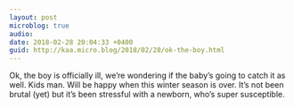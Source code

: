 ```yaml
---
layout: post
microblog: true
audio: 
date: 2018-02-28 20:04:33 +0400
guid: http://kaa.micro.blog/2018/02/28/ok-the-boy.html
---
```

Ok, the boy is officially ill, we’re wondering if the baby’s going to catch it as well. Kids man. Will be happy when this winter season is over. It’s not been brutal (yet) but it’s been stressful with a newborn, who’s super susceptible. 
